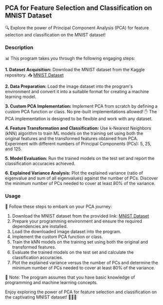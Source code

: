 ## PCA for Feature Selection and Classification on MNIST Dataset

🔍 Explore the power of Principal Component Analysis (PCA) for feature selection and classification on the MNIST dataset!

### Description

📊 This program takes you through the following engaging steps:

**1. Dataset Acquisition:**
 Download the MNIST dataset from the Kaggle repository. 📥
   [MNIST Dataset](https://www.kaggle.com/datasets/scolianni/mnistasjpg)

**2. Data Preparation:**
 Load the image dataset into the program's environment and convert it into a suitable format for creating a machine learning model.

**3. Custom PCA Implementation:**
 Implement PCA from scratch by defining a custom PCA function or class. No pre-built implementations allowed! ✋
   The PCA implementation is designed to be flexible and work with any dataset.

**4. Feature Transformation and Classification:**
 Use k-Nearest Neighbors (kNN) algorithm to train ML models on the training set using both the original features and the transformed features obtained from PCA. 
   Experiment with different numbers of Principal Components (PCs): 5, 25, and 125.

**5. Model Evaluation:**
 Run the trained models on the test set and report the classification accuracies achieved.

**6. Explained Variance Analysis:**
 Plot the explained variance (ratio of eigenvalue and sum of all eigenvalues) against the number of PCs.
   Discover the minimum number of PCs needed to cover at least 80% of the variance.

### Usage

👣 Follow these steps to embark on your PCA journey:

1. Download the MNIST dataset from the provided link: [MNIST Dataset](https://www.kaggle.com/datasets/scolianni/mnistasjpg)
2. Prepare your programming environment and ensure the required dependencies are installed.
3. Load the downloaded image dataset into the program.
4. Implement the custom PCA function or class.
5. Train the kNN models on the training set using both the original and transformed features.
6. Evaluate the trained models on the test set and calculate the classification accuracies.
7. Plot the explained variance versus the number of PCs and determine the minimum number of PCs needed to cover at least 80% of the variance.

🚀 Note: The program assumes that you have basic knowledge of programming and machine learning concepts.

Enjoy exploring the power of PCA for feature selection and classification on the captivating MNIST dataset! 🌟🔬🎉
